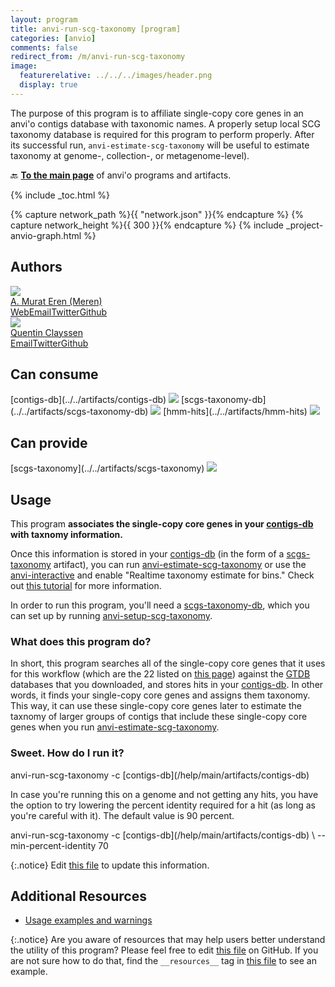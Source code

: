```yaml
---
layout: program
title: anvi-run-scg-taxonomy [program]
categories: [anvio]
comments: false
redirect_from: /m/anvi-run-scg-taxonomy
image:
  featurerelative: ../../../images/header.png
  display: true
---
```


The purpose of this program is to affiliate single-copy core genes in an anvi&#x27;o contigs database with taxonomic names. A properly setup local SCG taxonomy database is required for this program to perform properly. After its successful run, `anvi-estimate-scg-taxonomy` will be useful to estimate taxonomy at genome-, collection-, or metagenome-level).

🔙 **[To the main page](../../)** of anvi'o programs and artifacts.


{% include _toc.html %}
<div id="svg" class="subnetwork"></div>
{% capture network_path %}{{ "network.json" }}{% endcapture %}
{% capture network_height %}{{ 300 }}{% endcapture %}
{% include _project-anvio-graph.html %}


## Authors

<div class="anvio-person"><div class="anvio-person-info"><div class="anvio-person-photo"><img class="anvio-person-photo-img" src="../../images/authors/meren.jpg" /></div><div class="anvio-person-info-box"><a href="/people/meren" target="_blank"><span class="anvio-person-name">A. Murat Eren (Meren)</span></a><div class="anvio-person-social-box"><a href="http://merenlab.org" class="person-social" target="_blank"><i class="fa fa-fw fa-home"></i>Web</a><a href="mailto:a.murat.eren@gmail.com" class="person-social" target="_blank"><i class="fa fa-fw fa-envelope-square"></i>Email</a><a href="http://twitter.com/merenbey" class="person-social" target="_blank"><i class="fa fa-fw fa-twitter-square"></i>Twitter</a><a href="http://github.com/meren" class="person-social" target="_blank"><i class="fa fa-fw fa-github"></i>Github</a></div></div></div></div>

<div class="anvio-person"><div class="anvio-person-info"><div class="anvio-person-photo"><img class="anvio-person-photo-img" src="../../images/authors/qclayssen.jpg" /></div><div class="anvio-person-info-box"><a href="/people/qclayssen" target="_blank"><span class="anvio-person-name">Quentin Clayssen</span></a><div class="anvio-person-social-box"><a href="mailto:quentin.clayssen@gmail.com" class="person-social" target="_blank"><i class="fa fa-fw fa-envelope-square"></i>Email</a><a href="http://twitter.com/ClayssenQ" class="person-social" target="_blank"><i class="fa fa-fw fa-twitter-square"></i>Twitter</a><a href="http://github.com/qclayssen" class="person-social" target="_blank"><i class="fa fa-fw fa-github"></i>Github</a></div></div></div></div>



## Can consume


<p style="text-align: left" markdown="1"><span class="artifact-r">[contigs-db](../../artifacts/contigs-db) <img src="../../images/icons/DB.png" class="artifact-icon-mini" /></span> <span class="artifact-r">[scgs-taxonomy-db](../../artifacts/scgs-taxonomy-db) <img src="../../images/icons/CONCEPT.png" class="artifact-icon-mini" /></span> <span class="artifact-r">[hmm-hits](../../artifacts/hmm-hits) <img src="../../images/icons/CONCEPT.png" class="artifact-icon-mini" /></span></p>


## Can provide


<p style="text-align: left" markdown="1"><span class="artifact-p">[scgs-taxonomy](../../artifacts/scgs-taxonomy) <img src="../../images/icons/CONCEPT.png" class="artifact-icon-mini" /></span></p>


## Usage


This program **associates the single-copy core genes in your <span class="artifact-n">[contigs-db](/help/main/artifacts/contigs-db)</span> with taxnomy information.**  

Once this information is stored in your <span class="artifact-n">[contigs-db](/help/main/artifacts/contigs-db)</span> (in the form of a <span class="artifact-n">[scgs-taxonomy](/help/main/artifacts/scgs-taxonomy)</span> artifact), you can run <span class="artifact-p">[anvi-estimate-scg-taxonomy](/help/main/programs/anvi-estimate-scg-taxonomy)</span> or use the <span class="artifact-p">[anvi-interactive](/help/main/programs/anvi-interactive)</span> and enable "Realtime taxonomy estimate for bins." Check out [this tutorial](http://merenlab.org/2019/10/08/anvio-scg-taxonomy/) for more information. 

In order to run this program, you'll need a <span class="artifact-n">[scgs-taxonomy-db](/help/main/artifacts/scgs-taxonomy-db)</span>, which you can set up by running <span class="artifact-p">[anvi-setup-scg-taxonomy](/help/main/programs/anvi-setup-scg-taxonomy)</span>. 

### What does this program do? 

In short, this program searches all of the single-copy core genes that it uses for this workflow (which are the 22 listed on [this page](https://github.com/merenlab/anvio/tree/master/anvio/data/misc/SCG_TAXONOMY/GTDB/SCG_SEARCH_DATABASES)) against the [GTDB](https://gtdb.ecogenomic.org/) databases that you downloaded, and stores hits in your <span class="artifact-n">[contigs-db](/help/main/artifacts/contigs-db)</span>. In other words, it finds your single-copy core genes and assigns them taxonomy. This way, it can use these single-copy core genes later to estimate the taxnomy of larger groups of contigs that include these single-copy core genes when you run <span class="artifact-p">[anvi-estimate-scg-taxonomy](/help/main/programs/anvi-estimate-scg-taxonomy)</span>. 

### Sweet. How do I run it? 

<div class="codeblock" markdown="1">
anvi&#45;run&#45;scg&#45;taxonomy &#45;c <span class="artifact&#45;n">[contigs&#45;db](/help/main/artifacts/contigs&#45;db)</span>
</div>

In case you're running this on a genome and not getting any hits, you have the option to try lowering the percent identity required for a hit (as long as you're careful with it). The default value is 90 percent. 

<div class="codeblock" markdown="1">
anvi&#45;run&#45;scg&#45;taxonomy &#45;c <span class="artifact&#45;n">[contigs&#45;db](/help/main/artifacts/contigs&#45;db)</span> \
                      &#45;&#45;min&#45;percent&#45;identity 70
</div>


{:.notice}
Edit [this file](https://github.com/merenlab/anvio/tree/master/anvio/docs/programs/anvi-run-scg-taxonomy.md) to update this information.


## Additional Resources


* [Usage examples and warnings](http://merenlab.org/scg-taxonomy)


{:.notice}
Are you aware of resources that may help users better understand the utility of this program? Please feel free to edit [this file](https://github.com/merenlab/anvio/tree/master/bin/anvi-run-scg-taxonomy) on GitHub. If you are not sure how to do that, find the `__resources__` tag in [this file](https://github.com/merenlab/anvio/blob/master/bin/anvi-interactive) to see an example.
